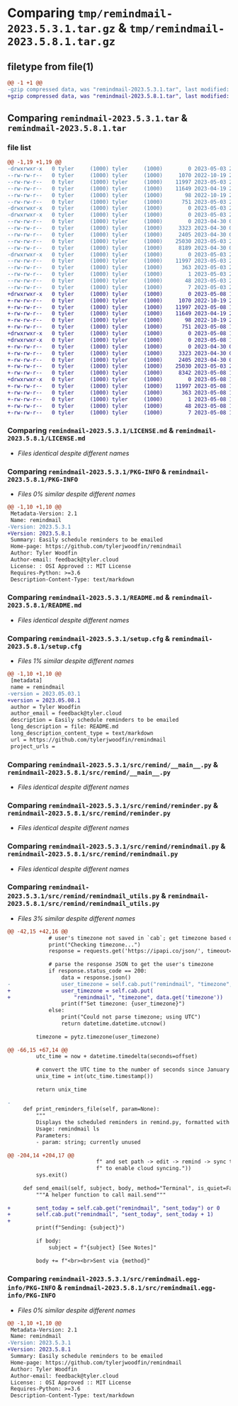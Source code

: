 # Comparing `tmp/remindmail-2023.5.3.1.tar.gz` & `tmp/remindmail-2023.5.8.1.tar.gz`

## filetype from file(1)

```diff
@@ -1 +1 @@
-gzip compressed data, was "remindmail-2023.5.3.1.tar", last modified: Wed May  3 20:03:47 2023, max compression
+gzip compressed data, was "remindmail-2023.5.8.1.tar", last modified: Mon May  8 18:42:02 2023, max compression
```

## Comparing `remindmail-2023.5.3.1.tar` & `remindmail-2023.5.8.1.tar`

### file list

```diff
@@ -1,19 +1,19 @@
-drwxrwxr-x   0 tyler     (1000) tyler     (1000)        0 2023-05-03 20:03:47.013663 remindmail-2023.5.3.1/
--rw-rw-r--   0 tyler     (1000) tyler     (1000)     1070 2022-10-19 22:48:49.000000 remindmail-2023.5.3.1/LICENSE.md
--rw-rw-r--   0 tyler     (1000) tyler     (1000)    11997 2023-05-03 20:03:47.013663 remindmail-2023.5.3.1/PKG-INFO
--rw-rw-r--   0 tyler     (1000) tyler     (1000)    11649 2023-04-19 21:19:01.000000 remindmail-2023.5.3.1/README.md
--rw-rw-r--   0 tyler     (1000) tyler     (1000)       98 2022-10-19 22:48:49.000000 remindmail-2023.5.3.1/pyproject.toml
--rw-rw-r--   0 tyler     (1000) tyler     (1000)      751 2023-05-03 20:03:47.013663 remindmail-2023.5.3.1/setup.cfg
-drwxrwxr-x   0 tyler     (1000) tyler     (1000)        0 2023-05-03 20:03:47.013663 remindmail-2023.5.3.1/src/
-drwxrwxr-x   0 tyler     (1000) tyler     (1000)        0 2023-05-03 20:03:47.013663 remindmail-2023.5.3.1/src/remind/
--rw-rw-r--   0 tyler     (1000) tyler     (1000)        0 2023-04-30 04:24:17.000000 remindmail-2023.5.3.1/src/remind/__init__.py
--rw-rw-r--   0 tyler     (1000) tyler     (1000)     3323 2023-04-30 04:24:17.000000 remindmail-2023.5.3.1/src/remind/__main__.py
--rw-rw-r--   0 tyler     (1000) tyler     (1000)     2405 2023-04-30 04:24:17.000000 remindmail-2023.5.3.1/src/remind/reminder.py
--rw-rw-r--   0 tyler     (1000) tyler     (1000)    25030 2023-05-03 20:03:29.000000 remindmail-2023.5.3.1/src/remind/remindmail.py
--rw-rw-r--   0 tyler     (1000) tyler     (1000)     8189 2023-04-30 04:24:17.000000 remindmail-2023.5.3.1/src/remind/remindmail_utils.py
-drwxrwxr-x   0 tyler     (1000) tyler     (1000)        0 2023-05-03 20:03:47.013663 remindmail-2023.5.3.1/src/remindmail.egg-info/
--rw-rw-r--   0 tyler     (1000) tyler     (1000)    11997 2023-05-03 20:03:47.000000 remindmail-2023.5.3.1/src/remindmail.egg-info/PKG-INFO
--rw-rw-r--   0 tyler     (1000) tyler     (1000)      363 2023-05-03 20:03:47.000000 remindmail-2023.5.3.1/src/remindmail.egg-info/SOURCES.txt
--rw-rw-r--   0 tyler     (1000) tyler     (1000)        1 2023-05-03 20:03:47.000000 remindmail-2023.5.3.1/src/remindmail.egg-info/dependency_links.txt
--rw-rw-r--   0 tyler     (1000) tyler     (1000)       48 2023-05-03 20:03:47.000000 remindmail-2023.5.3.1/src/remindmail.egg-info/entry_points.txt
--rw-rw-r--   0 tyler     (1000) tyler     (1000)        7 2023-05-03 20:03:47.000000 remindmail-2023.5.3.1/src/remindmail.egg-info/top_level.txt
+drwxrwxr-x   0 tyler     (1000) tyler     (1000)        0 2023-05-08 18:42:02.052849 remindmail-2023.5.8.1/
+-rw-rw-r--   0 tyler     (1000) tyler     (1000)     1070 2022-10-19 22:48:49.000000 remindmail-2023.5.8.1/LICENSE.md
+-rw-rw-r--   0 tyler     (1000) tyler     (1000)    11997 2023-05-08 18:42:02.052849 remindmail-2023.5.8.1/PKG-INFO
+-rw-rw-r--   0 tyler     (1000) tyler     (1000)    11649 2023-04-19 21:19:01.000000 remindmail-2023.5.8.1/README.md
+-rw-rw-r--   0 tyler     (1000) tyler     (1000)       98 2022-10-19 22:48:49.000000 remindmail-2023.5.8.1/pyproject.toml
+-rw-rw-r--   0 tyler     (1000) tyler     (1000)      751 2023-05-08 18:42:02.052849 remindmail-2023.5.8.1/setup.cfg
+drwxrwxr-x   0 tyler     (1000) tyler     (1000)        0 2023-05-08 18:42:02.048849 remindmail-2023.5.8.1/src/
+drwxrwxr-x   0 tyler     (1000) tyler     (1000)        0 2023-05-08 18:42:02.052849 remindmail-2023.5.8.1/src/remind/
+-rw-rw-r--   0 tyler     (1000) tyler     (1000)        0 2023-04-30 04:24:17.000000 remindmail-2023.5.8.1/src/remind/__init__.py
+-rw-rw-r--   0 tyler     (1000) tyler     (1000)     3323 2023-04-30 04:24:17.000000 remindmail-2023.5.8.1/src/remind/__main__.py
+-rw-rw-r--   0 tyler     (1000) tyler     (1000)     2405 2023-04-30 04:24:17.000000 remindmail-2023.5.8.1/src/remind/reminder.py
+-rw-rw-r--   0 tyler     (1000) tyler     (1000)    25030 2023-05-03 20:03:29.000000 remindmail-2023.5.8.1/src/remind/remindmail.py
+-rw-rw-r--   0 tyler     (1000) tyler     (1000)     8342 2023-05-08 18:33:48.000000 remindmail-2023.5.8.1/src/remind/remindmail_utils.py
+drwxrwxr-x   0 tyler     (1000) tyler     (1000)        0 2023-05-08 18:42:02.052849 remindmail-2023.5.8.1/src/remindmail.egg-info/
+-rw-rw-r--   0 tyler     (1000) tyler     (1000)    11997 2023-05-08 18:42:02.000000 remindmail-2023.5.8.1/src/remindmail.egg-info/PKG-INFO
+-rw-rw-r--   0 tyler     (1000) tyler     (1000)      363 2023-05-08 18:42:02.000000 remindmail-2023.5.8.1/src/remindmail.egg-info/SOURCES.txt
+-rw-rw-r--   0 tyler     (1000) tyler     (1000)        1 2023-05-08 18:42:02.000000 remindmail-2023.5.8.1/src/remindmail.egg-info/dependency_links.txt
+-rw-rw-r--   0 tyler     (1000) tyler     (1000)       48 2023-05-08 18:42:02.000000 remindmail-2023.5.8.1/src/remindmail.egg-info/entry_points.txt
+-rw-rw-r--   0 tyler     (1000) tyler     (1000)        7 2023-05-08 18:42:02.000000 remindmail-2023.5.8.1/src/remindmail.egg-info/top_level.txt
```

### Comparing `remindmail-2023.5.3.1/LICENSE.md` & `remindmail-2023.5.8.1/LICENSE.md`

 * *Files identical despite different names*

### Comparing `remindmail-2023.5.3.1/PKG-INFO` & `remindmail-2023.5.8.1/PKG-INFO`

 * *Files 0% similar despite different names*

```diff
@@ -1,10 +1,10 @@
 Metadata-Version: 2.1
 Name: remindmail
-Version: 2023.5.3.1
+Version: 2023.5.8.1
 Summary: Easily schedule reminders to be emailed
 Home-page: https://github.com/tylerjwoodfin/remindmail
 Author: Tyler Woodfin
 Author-email: feedback@tyler.cloud
 License: : OSI Approved :: MIT License
 Requires-Python: >=3.6
 Description-Content-Type: text/markdown
```

### Comparing `remindmail-2023.5.3.1/README.md` & `remindmail-2023.5.8.1/README.md`

 * *Files identical despite different names*

### Comparing `remindmail-2023.5.3.1/setup.cfg` & `remindmail-2023.5.8.1/setup.cfg`

 * *Files 1% similar despite different names*

```diff
@@ -1,10 +1,10 @@
 [metadata]
 name = remindmail
-version = 2023.05.03.1
+version = 2023.05.08.1
 author = Tyler Woodfin
 author_email = feedback@tyler.cloud
 description = Easily schedule reminders to be emailed
 long_description = file: README.md
 long_description_content_type = text/markdown
 url = https://github.com/tylerjwoodfin/remindmail
 project_urls =
```

### Comparing `remindmail-2023.5.3.1/src/remind/__main__.py` & `remindmail-2023.5.8.1/src/remind/__main__.py`

 * *Files identical despite different names*

### Comparing `remindmail-2023.5.3.1/src/remind/reminder.py` & `remindmail-2023.5.8.1/src/remind/reminder.py`

 * *Files identical despite different names*

### Comparing `remindmail-2023.5.3.1/src/remind/remindmail.py` & `remindmail-2023.5.8.1/src/remind/remindmail.py`

 * *Files identical despite different names*

### Comparing `remindmail-2023.5.3.1/src/remind/remindmail_utils.py` & `remindmail-2023.5.8.1/src/remind/remindmail_utils.py`

 * *Files 3% similar despite different names*

```diff
@@ -42,15 +42,16 @@
             # user's timezone not saved in `cab`; get timezone based on IP
             print("Checking timezone...")
             response = requests.get('https://ipapi.co/json/', timeout=10)
 
             # parse the response JSON to get the user's timezone
             if response.status_code == 200:
                 data = response.json()
-                user_timezone = self.cab.put("remindmail", "timezone", data.get('timezone'))
+                user_timezone = self.cab.put(
+                    "remindmail", "timezone", data.get('timezone'))
                 print(f"Set timezone: {user_timezone}")
             else:
                 print("Could not parse timezone; using UTC")
                 return datetime.datetime.utcnow()
 
         timezone = pytz.timezone(user_timezone)
 
@@ -66,15 +67,14 @@
         utc_time = now + datetime.timedelta(seconds=offset)
 
         # convert the UTC time to the number of seconds since January 1, 1970
         unix_time = int(utc_time.timestamp())
 
         return unix_time
 
-
     def print_reminders_file(self, param=None):
         """
         Displays the scheduled reminders in remind.py, formatted with line numbers
         Usage: remindmail ls
         Parameters:
         - param: string; currently unused
 
@@ -204,14 +204,17 @@
                            f" and set path -> edit -> remind -> sync to true"
                            f" to enable cloud syncing."))
         sys.exit()
 
     def send_email(self, subject, body, method="Terminal", is_quiet=False):
         """A helper function to call mail.send"""
 
+        sent_today = self.cab.get("remindmail", "sent_today") or 0
+        self.cab.put("remindmail", "sent_today", sent_today + 1)
+
         print(f"Sending: {subject}")
 
         if body:
             subject = f"{subject} [See Notes]"
 
         body += f"<br><br>Sent via {method}"
```

### Comparing `remindmail-2023.5.3.1/src/remindmail.egg-info/PKG-INFO` & `remindmail-2023.5.8.1/src/remindmail.egg-info/PKG-INFO`

 * *Files 0% similar despite different names*

```diff
@@ -1,10 +1,10 @@
 Metadata-Version: 2.1
 Name: remindmail
-Version: 2023.5.3.1
+Version: 2023.5.8.1
 Summary: Easily schedule reminders to be emailed
 Home-page: https://github.com/tylerjwoodfin/remindmail
 Author: Tyler Woodfin
 Author-email: feedback@tyler.cloud
 License: : OSI Approved :: MIT License
 Requires-Python: >=3.6
 Description-Content-Type: text/markdown
```

